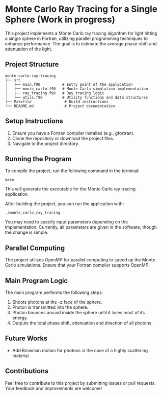 # Monte Carlo Ray Tracing for a Single Sphere (Work in progress)

This project implements a Monte Carlo ray tracing algorithm for light hitting a single sphere in Fortran, utilizing parallel programming techniques to enhance performance. The goal is to estimate the average phase-shift and attenuation of the light. 

## Project Structure

```
monte-carlo-ray-tracing
├── src
│   ├── main.f90          # Entry point of the application
│   ├── monte_carlo.f90   # Monte Carlo simulation implementation
│   ├── ray_tracing.f90   # Ray tracing logic
│   └── utils.f90         # Utility functions and data structures
├── Makefile               # Build instructions
└── README.md              # Project documentation
```

## Setup Instructions

1. Ensure you have a Fortran compiler installed (e.g., gfortran).
2. Clone the repository or download the project files.
3. Navigate to the project directory.

## Running the Program

To compile the project, run the following command in the terminal:

```
make
```

This will generate the executable for the Monte Carlo ray tracing application.


After building the project, you can run the application with:

```
./monte_carlo_ray_tracing
```

You may need to specify input parameters depending on the implementation. Currently, all parameters are given in the software, though the change is simple. 

## Parallel Computing 

The project utilizes OpenMP for parallel computing to speed up the Monte Carlo simulations. Ensure that your Fortran compiler supports OpenMP.

## Main Program Logic

The main program performs the following steps:

1. Shoots photons at the -z face of the sphere. 
2. Photon is transmitted into the sphere. 
4. Photon bounces around inside the sphere until it loses most of its energy. 
5. Outputs the total phase shift, attenuation and direction of all photons. 

## Future Works

- Add Brownian motion for photons in the case of a highly scattering material

## Contributions

Feel free to contribute to this project by submitting issues or pull requests. Your feedback and improvements are welcome!

